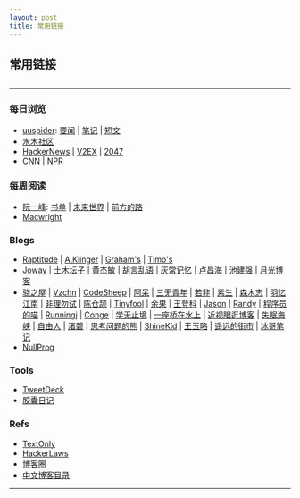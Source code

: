 ```yaml
---
layout: post
title: 常用链接
---
```

## 常用链接

<h2 id="top"></h2>

***

### 每日浏览

*   [uuspider][ref2]: [要闻][ref3] \| [笔记][ref4] \| [短文][ref5]
*   [水木社区][ref1]
*   [HackerNews][ref9] \| [V2EX][ref16] \| [2047][ref49]
*   [CNN][ref11] \| [NPR][ref12]

### 每周阅读

*   [阮一峰][ref6]: [书单][ref7] \| [未来世界][ref14] \| [前方的路][ref15]
*   [Macwright][ref8]

### Blogs

*   [Raptitude][ref50] \| [A.Klinger][ref52] \| [Graham's][ref26] \| [Timo's][ref24]
*   [Joway][ref36] \| [土木坛子][ref34] \| [黄杰敏][ref58] \| [胡言乱语][ref59] \| [灰常记忆][ref60] \| [卢昌海][ref28] \| [池建强][ref30] \| [月光博客][ref54]
*   [骁之屋][ref53] \| [Vzchn][ref56] \| [CodeSheep][ref38] \| [阿呆][ref62] \| [三无青年][ref63] \| [若非][ref64] \| [素生][ref37] \| [森木志][ref17] \| [羽忆江南][ref18] \| [非理勿试][ref19] \| [陈仓颉][ref20] \| [Tinyfool][ref22] \| [余果][ref29] \| [王登科][ref31] \| [Jason][ref32] \| [Randy][ref33] \| [程序员的喵][ref35] \| [Runningj][ref39] \| [Conge][ref40] \| [学无止境][ref41] \| [一座桥在水上][ref42] \| [近视眼逛博客][ref43] \| [失眠海峡][ref44] \| [自由人][ref45] \| [渚碧][ref46] \| [思考问题的熊][ref47] \| [ShineKid][ref48] \| [王玉略][ref51] \| [遥远的街市][ref55] \| [冰哥笔记][ref57]
*   [NullProg][ref13]

### Tools

*   [TweetDeck][ref21]
*   [胶囊日记][ref23]

### Refs

*   [TextOnly][ref10]
*   [HackerLaws][ref25]
*   [博客圈][ref61]
*   [中文博客目录][ref27]

***

[ref64]:https://ifblog.cn/
[ref63]:https://www.duanxiansen.com/
[ref62]:https://bo.ke/
[ref61]:https://www.bokequan.net/
[ref60]:https://bestcherish.com/
[ref59]:https://husay.cc/
[ref58]:https://www.jiemin.com/
[ref57]:https://www.bgbiji.com/
[ref56]:https://blog.vzchn.com/
[ref55]:https://blog.henix.info/
[ref54]:https://www.williamlong.info/
[ref53]:https://www.ybusad.com/
[ref52]:https://klinger.io/
[ref51]:https://wangyulue.com/
[ref50]:https://www.raptitude.com/
[ref49]:https://2047.one/
[ref48]:https://shinekid.com/
[ref47]:https://kaopubear.top/blog/
[ref46]:https://jubeny.com/
[ref45]:https://ifttl.com/
[ref44]:https://blog.imalan.cn/
[ref43]:https://blog.dtz9.com/
[ref42]:https://blog.othing.xyz/
[ref41]:http://gtdstudy.com/
[ref40]:https://conge.github.io/
[ref39]:https://runningj.top/
[ref38]:https://r2coding.com/#/?id=%e7%a0%81%e5%86%9c%e7%94%9f%e6%b4%bb
[ref37]:https://z.arlmy.me/
[ref36]:https://blog.joway.io/
[ref35]:https://catcoding.me/
[ref34]:https://tumutanzi.com/
[ref33]:https://lutaonan.com/blog/
[ref32]:https://atjason.com/
[ref31]:https://greatdk.com
[ref30]:http://macshuo.com
[ref29]:https://yuguo.us
[ref28]:https://www.changhai.org/
[ref27]:https://github.com/timqian/chinese-independent-blogs
[ref26]:https://www.paulgraham.com
[ref25]:https://github.com/nusr/hacker-laws-zh
[ref24]:http://www.elisanet.fi/tsalmi/homepage.html
[ref23]:http://www.timepill.net/
[ref22]:https://codechina.org/
[ref21]:https://tweetdeck.twitter.com/
[ref20]:https://imzm.im/
[ref19]:https://www.ntiy.com/
[ref18]:https://yyjn.org/
[ref17]:https://www.imxxz.cn/
[ref16]:https://www.v2ex.com/
[ref15]:http://ruanyifeng.com/road/
[ref14]:http://ruanyifeng.com/survivor/
[ref13]:https://nullprogram.com/
[ref12]:http://thin.npr.org/
[ref11]:http://lite.cnn.io/en
[ref10]:https://sjmulder.nl/en/textonly.html
[ref1]:https://m.mysmth.net/index
[ref2]:http://about.uuspider.com/
[ref3]:http://news.uuspider.com/
[ref4]:http://m.uuspider.com/
[ref5]:http://read.uuspider.com/read
[ref6]:http://ruanyifeng.com/blog/
[ref7]:https://github.com/ruanyf/reading-list
[ref8]:https://macwright.com/
[ref9]:https://news.ycombinator.com/news
